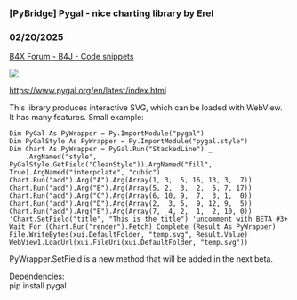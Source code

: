 ### [PyBridge] Pygal - nice charting library by Erel
### 02/20/2025
[B4X Forum - B4J - Code snippets](https://www.b4x.com/android/forum/threads/165711/)

![](https://www.b4x.com/android/forum/attachments/161924)  
  
<https://www.pygal.org/en/latest/index.html>  
  
This library produces interactive SVG, which can be loaded with WebView.  
It has many features. Small example:  

```B4X
Dim PyGal As PyWrapper = Py.ImportModule("pygal")  
Dim PyGalStyle As PyWrapper = Py.ImportModule("pygal.style")  
Dim Chart As PyWrapper = PyGal.Run("StackedLine") _  
    .ArgNamed("style", PyGalStyle.GetField("CleanStyle")).ArgNamed("fill", True).ArgNamed("interpolate", "cubic")  
Chart.Run("add").Arg("A").Arg(Array(1, 3,  5, 16, 13, 3,  7))  
Chart.Run("add").Arg("B").Arg(Array(5, 2,  3,  2,  5, 7, 17))  
Chart.Run("add").Arg("C").Arg(Array(6, 10, 9,  7,  3, 1,  0))  
Chart.Run("add").Arg("D").Arg(Array(2,  3, 5,  9, 12, 9,  5))  
Chart.Run("add").Arg("E").Arg(Array(7,  4, 2,  1,  2, 10, 0))  
'Chart.SetField("title", "This is the title") 'uncomment with BETA #3+  
Wait For (Chart.Run("render").Fetch) Complete (Result As PyWrapper)  
File.WriteBytes(xui.DefaultFolder, "temp.svg", Result.Value)  
WebView1.LoadUrl(xui.FileUri(xui.DefaultFolder, "temp.svg"))
```

  
  
PyWrapper.SetField is a new method that will be added in the next beta.  
  
Dependencies:  
pip install pygal